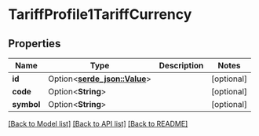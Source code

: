 # TariffProfile1TariffCurrency

## Properties

Name | Type | Description | Notes
------------ | ------------- | ------------- | -------------
**id** | Option<[**serde_json::Value**](.md)> |  | [optional]
**code** | Option<**String**> |  | [optional]
**symbol** | Option<**String**> |  | [optional]

[[Back to Model list]](../README.md#documentation-for-models) [[Back to API list]](../README.md#documentation-for-api-endpoints) [[Back to README]](../README.md)


